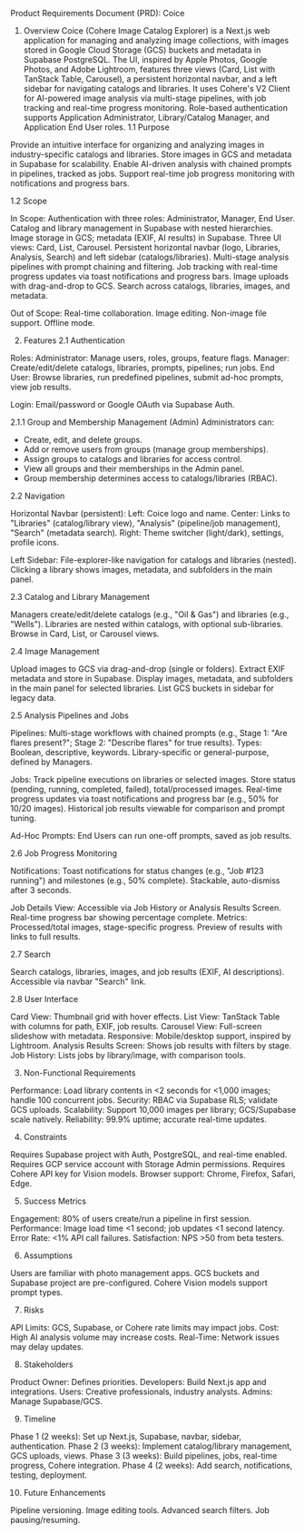 Product Requirements Document (PRD): Coice
1. Overview
Coice (Cohere Image Catalog Explorer) is a Next.js web application for managing and analyzing image collections, with images stored in Google Cloud Storage (GCS) buckets and metadata in Supabase PostgreSQL. The UI, inspired by Apple Photos, Google Photos, and Adobe Lightroom, features three views (Card, List with TanStack Table, Carousel), a persistent horizontal navbar, and a left sidebar for navigating catalogs and libraries. It uses Cohere's V2 Client for AI-powered image analysis via multi-stage pipelines, with job tracking and real-time progress monitoring. Role-based authentication supports Application Administrator, Library/Catalog Manager, and Application End User roles.
1.1 Purpose

Provide an intuitive interface for organizing and analyzing images in industry-specific catalogs and libraries.
Store images in GCS and metadata in Supabase for scalability.
Enable AI-driven analysis with chained prompts in pipelines, tracked as jobs.
Support real-time job progress monitoring with notifications and progress bars.

1.2 Scope

In Scope:
Authentication with three roles: Administrator, Manager, End User.
Catalog and library management in Supabase with nested hierarchies.
Image storage in GCS; metadata (EXIF, AI results) in Supabase.
Three UI views: Card, List, Carousel.
Persistent horizontal navbar (logo, Libraries, Analysis, Search) and left sidebar (catalogs/libraries).
Multi-stage analysis pipelines with prompt chaining and filtering.
Job tracking with real-time progress updates via toast notifications and progress bars.
Image uploads with drag-and-drop to GCS.
Search across catalogs, libraries, images, and metadata.


Out of Scope:
Real-time collaboration.
Image editing.
Non-image file support.
Offline mode.



2. Features
2.1 Authentication

Roles:
Administrator: Manage users, roles, groups, feature flags.
Manager: Create/edit/delete catalogs, libraries, prompts, pipelines; run jobs.
End User: Browse libraries, run predefined pipelines, submit ad-hoc prompts, view job results.


Login: Email/password or Google OAuth via Supabase Auth.

2.1.1 Group and Membership Management (Admin)
Administrators can:
  - Create, edit, and delete groups.
  - Add or remove users from groups (manage group memberships).
  - Assign groups to catalogs and libraries for access control.
  - View all groups and their memberships in the Admin panel.
  - Group membership determines access to catalogs/libraries (RBAC).

2.2 Navigation

Horizontal Navbar (persistent):
Left: Coice logo and name.
Center: Links to "Libraries" (catalog/library view), "Analysis" (pipeline/job management), "Search" (metadata search).
Right: Theme switcher (light/dark), settings, profile icons.


Left Sidebar:
File-explorer-like navigation for catalogs and libraries (nested).
Clicking a library shows images, metadata, and subfolders in the main panel.



2.3 Catalog and Library Management

Managers create/edit/delete catalogs (e.g., "Oil & Gas") and libraries (e.g., "Wells").
Libraries are nested within catalogs, with optional sub-libraries.
Browse in Card, List, or Carousel views.

2.4 Image Management

Upload images to GCS via drag-and-drop (single or folders).
Extract EXIF metadata and store in Supabase.
Display images, metadata, and subfolders in the main panel for selected libraries.
List GCS buckets in sidebar for legacy data.

2.5 Analysis Pipelines and Jobs

Pipelines:
Multi-stage workflows with chained prompts (e.g., Stage 1: "Are flares present?"; Stage 2: "Describe flares" for true results).
Types: Boolean, descriptive, keywords.
Library-specific or general-purpose, defined by Managers.


Jobs:
Track pipeline executions on libraries or selected images.
Store status (pending, running, completed, failed), total/processed images.
Real-time progress updates via toast notifications and progress bar (e.g., 50% for 10/20 images).
Historical job results viewable for comparison and prompt tuning.


Ad-Hoc Prompts: End Users can run one-off prompts, saved as job results.

2.6 Job Progress Monitoring

Notifications:
Toast notifications for status changes (e.g., "Job #123 running") and milestones (e.g., 50% complete).
Stackable, auto-dismiss after 3 seconds.


Job Details View:
Accessible via Job History or Analysis Results Screen.
Real-time progress bar showing percentage complete.
Metrics: Processed/total images, stage-specific progress.
Preview of results with links to full results.



2.7 Search

Search catalogs, libraries, images, and job results (EXIF, AI descriptions).
Accessible via navbar "Search" link.

2.8 User Interface

Card View: Thumbnail grid with hover effects.
List View: TanStack Table with columns for path, EXIF, job results.
Carousel View: Full-screen slideshow with metadata.
Responsive: Mobile/desktop support, inspired by Lightroom.
Analysis Results Screen: Shows job results with filters by stage.
Job History: Lists jobs by library/image, with comparison tools.

3. Non-Functional Requirements

Performance: Load library contents in <2 seconds for <1,000 images; handle 100 concurrent jobs.
Security: RBAC via Supabase RLS; validate GCS uploads.
Scalability: Support 10,000 images per library; GCS/Supabase scale natively.
Reliability: 99.9% uptime; accurate real-time updates.

4. Constraints

Requires Supabase project with Auth, PostgreSQL, and real-time enabled.
Requires GCP service account with Storage Admin permissions.
Requires Cohere API key for Vision models.
Browser support: Chrome, Firefox, Safari, Edge.

5. Success Metrics

Engagement: 80% of users create/run a pipeline in first session.
Performance: Image load time <1 second; job updates <1 second latency.
Error Rate: <1% API call failures.
Satisfaction: NPS >50 from beta testers.

6. Assumptions

Users are familiar with photo management apps.
GCS buckets and Supabase project are pre-configured.
Cohere Vision models support prompt types.

7. Risks

API Limits: GCS, Supabase, or Cohere rate limits may impact jobs.
Cost: High AI analysis volume may increase costs.
Real-Time: Network issues may delay updates.

8. Stakeholders

Product Owner: Defines priorities.
Developers: Build Next.js app and integrations.
Users: Creative professionals, industry analysts.
Admins: Manage Supabase/GCS.

9. Timeline

Phase 1 (2 weeks): Set up Next.js, Supabase, navbar, sidebar, authentication.
Phase 2 (3 weeks): Implement catalog/library management, GCS uploads, views.
Phase 3 (3 weeks): Build pipelines, jobs, real-time progress, Cohere integration.
Phase 4 (2 weeks): Add search, notifications, testing, deployment.

10. Future Enhancements

Pipeline versioning.
Image editing tools.
Advanced search filters.
Job pausing/resuming.

